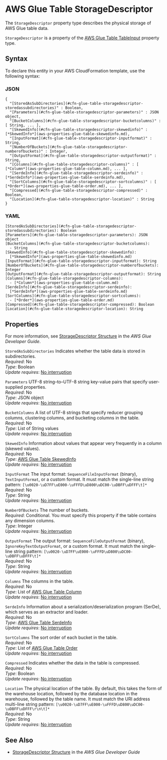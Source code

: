 # AWS Glue Table StorageDescriptor<a name="aws-properties-glue-table-storagedescriptor"></a>

<a name="aws-properties-glue-table-storagedescriptor-description"></a>The `StorageDescriptor` property type describes the physical storage of AWS Glue table data\.

<a name="aws-properties-glue-table-storagedescriptor-inheritance"></a> `StorageDescriptor` is a property of the [AWS Glue Table TableInput](aws-properties-glue-table-tableinput.md) property type\.

## Syntax<a name="aws-properties-glue-table-storagedescriptor-syntax"></a>

To declare this entity in your AWS CloudFormation template, use the following syntax:

### JSON<a name="aws-properties-glue-table-storagedescriptor-syntax.json"></a>

```
{
  "[StoredAsSubDirectories](#cfn-glue-table-storagedescriptor-storedassubdirectories)" : Boolean,
  "[Parameters](#cfn-glue-table-storagedescriptor-parameters)" : JSON object,
  "[BucketColumns](#cfn-glue-table-storagedescriptor-bucketcolumns)" : [ String, ... ],
  "[SkewedInfo](#cfn-glue-table-storagedescriptor-skewedinfo)" : [*SkewedInfo*](aws-properties-glue-table-skewedinfo.md),
  "[InputFormat](#cfn-glue-table-storagedescriptor-inputformat)" : String,
  "[NumberOfBuckets](#cfn-glue-table-storagedescriptor-numberofbuckets)" : Integer,
  "[OutputFormat](#cfn-glue-table-storagedescriptor-outputformat)" : String,
  "[Columns](#cfn-glue-table-storagedescriptor-columns)" : [ [*Column*](aws-properties-glue-table-column.md), ... ],
  "[SerdeInfo](#cfn-glue-table-storagedescriptor-serdeinfo)" : [*SerdeInfo*](aws-properties-glue-table-serdeinfo.md),
  "[SortColumns](#cfn-glue-table-storagedescriptor-sortcolumns)" : [ [*Order*](aws-properties-glue-table-order.md), ... ],
  "[Compressed](#cfn-glue-table-storagedescriptor-compressed)" : Boolean,
  "[Location](#cfn-glue-table-storagedescriptor-location)" : String
}
```

### YAML<a name="aws-properties-glue-table-storagedescriptor-syntax.yaml"></a>

```
[StoredAsSubDirectories](#cfn-glue-table-storagedescriptor-storedassubdirectories): Boolean
[Parameters](#cfn-glue-table-storagedescriptor-parameters): JSON object
[BucketColumns](#cfn-glue-table-storagedescriptor-bucketcolumns): 
  - String
[SkewedInfo](#cfn-glue-table-storagedescriptor-skewedinfo): 
  [*SkewedInfo*](aws-properties-glue-table-skewedinfo.md)
[InputFormat](#cfn-glue-table-storagedescriptor-inputformat): String
[NumberOfBuckets](#cfn-glue-table-storagedescriptor-numberofbuckets): Integer
[OutputFormat](#cfn-glue-table-storagedescriptor-outputformat): String
[Columns](#cfn-glue-table-storagedescriptor-columns): 
  - [*Column*](aws-properties-glue-table-column.md)
[SerdeInfo](#cfn-glue-table-storagedescriptor-serdeinfo): 
  [*SerdeInfo*](aws-properties-glue-table-serdeinfo.md)
[SortColumns](#cfn-glue-table-storagedescriptor-sortcolumns): 
  - [*Order*](aws-properties-glue-table-order.md)
[Compressed](#cfn-glue-table-storagedescriptor-compressed): Boolean
[Location](#cfn-glue-table-storagedescriptor-location): String
```

## Properties<a name="aws-properties-glue-table-storagedescriptor-properties"></a>

For more information, see [StorageDescriptor Structure](http://docs.aws.amazon.com/glue/latest/dg/aws-glue-api-catalog-tables.html#aws-glue-api-catalog-tables-StorageDescriptor) in the *AWS Glue Developer Guide*\.

`StoredAsSubDirectories`  <a name="cfn-glue-table-storagedescriptor-storedassubdirectories"></a>
Indicates whether the table data is stored in subdirectories\.  
 *Required*: No  
 *Type*: Boolean  
 *Update requires*: [No interruption](using-cfn-updating-stacks-update-behaviors.md#update-no-interrupt) 

`Parameters`  <a name="cfn-glue-table-storagedescriptor-parameters"></a>
UTF\-8 string–to–UTF\-8 string key\-value pairs that specify user\-supplied properties\.  
 *Required*: No  
 *Type*: JSON object  
 *Update requires*: [No interruption](using-cfn-updating-stacks-update-behaviors.md#update-no-interrupt) 

`BucketColumns`  <a name="cfn-glue-table-storagedescriptor-bucketcolumns"></a>
A list of UTF\-8 strings that specify reducer grouping columns, clustering columns, and bucketing columns in the table\.  
 *Required*: No  
 *Type*: List of String values  
 *Update requires*: [No interruption](using-cfn-updating-stacks-update-behaviors.md#update-no-interrupt) 

`SkewedInfo`  <a name="cfn-glue-table-storagedescriptor-skewedinfo"></a>
Information about values that appear very frequently in a column \(skewed values\)\.  
 *Required*: No  
 *Type*: [AWS Glue Table SkewedInfo](aws-properties-glue-table-skewedinfo.md)  
 *Update requires*: [No interruption](using-cfn-updating-stacks-update-behaviors.md#update-no-interrupt) 

`InputFormat`  <a name="cfn-glue-table-storagedescriptor-inputformat"></a>
The input format: `SequenceFileInputFormat` \(binary\), `TextInputFormat`, or a custom format\. It must match the single\-line string pattern: `[\u0020-\uD7FF\uE000-\uFFFD\uD800\uDC00-\uDBFF\uDFFF\t]*`  
 *Required*: No  
 *Type*: String  
 *Update requires*: [No interruption](using-cfn-updating-stacks-update-behaviors.md#update-no-interrupt) 

`NumberOfBuckets`  <a name="cfn-glue-table-storagedescriptor-numberofbuckets"></a>
The number of buckets\.  
 *Required*: Conditional\. You must specify this property if the table contains any dimension columns\.  
 *Type*: Integer  
 *Update requires*: [No interruption](using-cfn-updating-stacks-update-behaviors.md#update-no-interrupt) 

`OutputFormat`  <a name="cfn-glue-table-storagedescriptor-outputformat"></a>
The output format: `SequenceFileOutputFormat` \(binary\), `IgnoreKeyTextOutputFormat`, or a custom format\. It must match the single\-line string pattern: `[\u0020-\uD7FF\uE000-\uFFFD\uD800\uDC00-\uDBFF\uDFFF\t]*`  
 *Required*: No  
 *Type*: String  
 *Update requires*: [No interruption](using-cfn-updating-stacks-update-behaviors.md#update-no-interrupt) 

`Columns`  <a name="cfn-glue-table-storagedescriptor-columns"></a>
The columns in the table\.  
 *Required*: No  
 *Type*: List of [AWS Glue Table Column](aws-properties-glue-table-column.md)  
 *Update requires*: [No interruption](using-cfn-updating-stacks-update-behaviors.md#update-no-interrupt) 

`SerdeInfo`  <a name="cfn-glue-table-storagedescriptor-serdeinfo"></a>
Information about a serialization/deserialization program \(SerDe\), which serves as an extractor and loader\.  
 *Required*: No  
 *Type*: [AWS Glue Table SerdeInfo](aws-properties-glue-table-serdeinfo.md)  
 *Update requires*: [No interruption](using-cfn-updating-stacks-update-behaviors.md#update-no-interrupt) 

`SortColumns`  <a name="cfn-glue-table-storagedescriptor-sortcolumns"></a>
The sort order of each bucket in the table\.  
 *Required*: No  
 *Type*: List of [AWS Glue Table Order](aws-properties-glue-table-order.md)  
 *Update requires*: [No interruption](using-cfn-updating-stacks-update-behaviors.md#update-no-interrupt) 

`Compressed`  <a name="cfn-glue-table-storagedescriptor-compressed"></a>
Indicates whether the data in the table is compressed\.  
 *Required*: No  
 *Type*: Boolean  
 *Update requires*: [No interruption](using-cfn-updating-stacks-update-behaviors.md#update-no-interrupt) 

`Location`  <a name="cfn-glue-table-storagedescriptor-location"></a>
The physical location of the table\. By default, this takes the form of the warehouse location, followed by the database location in the warehouse, followed by the table name\. It must match the URI address multi\-line string pattern: `[\u0020-\uD7FF\uE000-\uFFFD\uD800\uDC00-\uDBFF\uDFFF\r\n\t]*`  
 *Required*: No  
 *Type*: String  
 *Update requires*: [No interruption](using-cfn-updating-stacks-update-behaviors.md#update-no-interrupt) 

## See Also<a name="aws-properties-glue-table-storagedescriptor-seealso"></a>

+ [StorageDescriptor Structure](http://docs.aws.amazon.com/glue/latest/dg/aws-glue-api-catalog-tables.html#aws-glue-api-catalog-tables-StorageDescriptor) in the *AWS Glue Developer Guide*